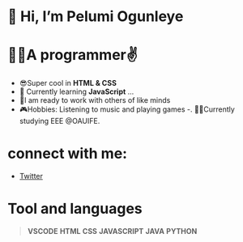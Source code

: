 # 👋 Hi, I’m Pelumi Ogunleye

# 👨‍💻A programmer✌️
-  😎Super cool in **HTML & CSS** 
- 🌱 Currently learning **JavaScript** ...
-  👷I am ready to work with others of like minds
-  🎮Hobbies: Listening to music and playing games
-. 👨‍🎓Currently studying EEE @OAUIFE.

# connect with me:
- <a href="https://twitter.com/sioplightman?t=k8v49GbGCBmOpgO8yMrZow&s=09">Twitter<i class="fa fa-twitter" aria-hidden="true"></i><a>

# Tool and languages
> **VSCODE** **HTML** **CSS** **JAVASCRIPT** **JAVA** **PYTHON**
<!---
Slmpire/Slmpire is a ✨ special ✨ repository because its `README.md` (this file) appears on your GitHub profile.
You can click the Preview link to take a look at your changes.
--->
